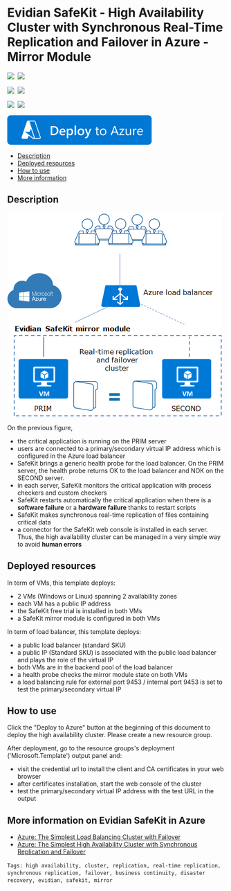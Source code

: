 # Evidian SafeKit - High Availability Cluster with Synchronous Real-Time Replication and Failover in Azure - Mirror Module

<IMG SRC="https://azurequickstartsservice.blob.core.windows.net/badges/safekit-cluster-mirror/PublicLastTestDate.svg" />&nbsp;
<IMG SRC="https://azurequickstartsservice.blob.core.windows.net/badges/safekit-cluster-mirror/PublicDeployment.svg" />&nbsp;

<IMG SRC="https://azurequickstartsservice.blob.core.windows.net/badges/safekit-cluster-mirror/FairfaxLastTestDate.svg" />&nbsp;
<IMG SRC="https://azurequickstartsservice.blob.core.windows.net/badges/safekit-cluster-mirror/FairfaxDeployment.svg" />&nbsp;

<IMG SRC="https://azurequickstartsservice.blob.core.windows.net/badges/safekit-cluster-mirror/BestPracticeResult.svg" />&nbsp;
<IMG SRC="https://azurequickstartsservice.blob.core.windows.net/badges/safekit-cluster-mirror/CredScanResult.svg" />&nbsp;

<a href="https://portal.azure.com/#create/Microsoft.Template/uri/https%3A%2F%2Fraw.githubusercontent.com%2FAzure%2Fazure-quickstart-templates%2Fmaster%2Fsafekit-cluster-mirror%2Fazuredeploy.json" target="_blank">
    <img src="https://raw.githubusercontent.com/Azure/azure-quickstart-templates/master/1-CONTRIBUTION-GUIDE/images/deploytoazure.svg"/>
</a>

*   [Description](#description)
*   [Deployed resources](#resources)
*   [How to use](#use)
*   [More information](#more)

## <a name="description"></a>Description


![How the Evidian SafeKit mirror cluster implements real-time replication and failover in Azure?](images/mirrorarch.png)

On the previous figure,

*   the critical application is running on the PRIM server
*   users are connected to a primary/secondary virtual IP address which is configured in the Azure load balancer
*   SafeKit brings a generic health probe for the load balancer. On the PRIM server, the health probe returns OK to the load balancer and NOK on the SECOND server.
*   in each server, SafeKit monitors the critical application with process checkers and custom checkers
*   SafeKit restarts automatically the critical application when there is a **software failure** or a **hardware failure** thanks to restart scripts
*   SafeKit makes synchronous real-time replication of files containing critical data
*   a connector for the SafeKit web console is installed in each server. Thus, the high availability cluster can be managed in a very simple way to avoid **human errors**

## <a name="resources"></a>Deployed resources

In term of VMs, this template deploys:

*   2 VMs (Windows or Linux) spanning 2 availability zones
*   each VM has a public IP address
*   the SafeKit free trial is installed in both VMs
*   a SafeKit mirror module is configured in both VMs

In term of load balancer, this template deploys:

*   a public load balancer (standard SKU)
*   a public IP (Standard SKU) is associated with the public load balancer and plays the role of the virtual IP
*   both VMs are in the backend pool of the load balancer
*   a health probe checks the mirror module state on both VMs
*   a load balancing rule for external port 9453 / internal port 9453 is set to test the primary/secondary virtual IP

## <a name="use"></a>How to use

Click the "Deploy to Azure" button at the beginning of this document to deploy the high availability cluster. Please create a new resource group.

After deployment, go to the resource groups's deployment ('Microsoft.Template') output panel and:

*   visit the credential url to install the client and CA certificates in your web browser
*   after certificates installation, start the web console of the cluster
*   test the primary/secondary virtual IP address with the test URL in the output

## <a name="more"></a>More information on **Evidian SafeKit** in Azure

*   [Azure: The Simplest Load Balancing Cluster with Failover](https://www.evidian.com/products/high-availability-software-for-application-clustering/azure-load-balancing-cluster-failover/)
*   [Azure: The Simplest High Availability Cluster with Synchronous Replication and Failover](https://www.evidian.com/products/high-availability-software-for-application-clustering/azure-high-availability-cluster-synchronous-replication-failover/)

`Tags: high availability, cluster, replication, real-time replication, synchronous replication, failover, business continuity, disaster recovery, evidian, safekit, mirror`


